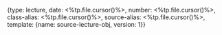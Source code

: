 {type: lecture, date: <%tp.file.cursor()%>, number: <%tp.file.cursor()%>, class-alias: <%tp.file.cursor()%>, source-alias: <%tp.file.cursor()%>, template: {name: source-lecture-obj, version: 1}}